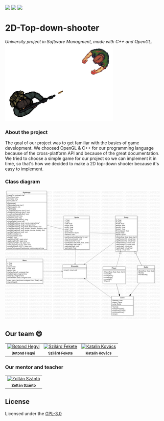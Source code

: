 <p> 
  <img src="https://img.shields.io/github/v/tag/HbotondS/2D-Top-down-shooter" />
  <img src="https://img.shields.io/github/last-commit/HbotondS/2D-Top-down-shooter" />
  <img src="https://img.shields.io/github/issues-pr-closed/HbotondS/2D-Top-down-shooter" />
</p>
 
# 2D-Top-down-shooter
*University project in Software Managment, made with C++ and OpenGL.*
</br>
<img src="./misc/screenshot1.png" />

### About the project
The goal of our project was to get familiar with the basics of game development. We choosed OpenGL & C++ for our programming language because of the cross-platform API and because of the great documentation. We tried to choose a simple game for our project so we can implement it in time, so that's how we decided to make a 2D top-down shooter because it's easy to implement.

### Class diagram
<img src="./misc/ClassDiagram.jpg" />

## Our team :smile:
<table>
  <tr>
    <td align="center"><a href="https://github.com/HbotondS"><img src="https://avatars2.githubusercontent.com/u/36891185?s=460&v=4" width="100px;" alt="Botond Hegyi"/><br /><sub><b>Botond Hegyi</b></sub></a><br /></td>
    <td align="center"><a href="https://github.com/feketeszili"><img src="https://avatars0.githubusercontent.com/u/32087212?s=460&v=4" width="100px;" alt="Szilárd Fekete"/><br /><sub><b>Szilárd Fekete</b></sub></a><br /></td>
    <td align="center"><a href="https://github.com/kati1989"><img src="https://avatars1.githubusercontent.com/u/56889441?s=460&v=4" width="100px;" alt="Katalin Kovács"/><br /><sub><b>Katalin Kovács</b></sub></a><br /></td>
  </tr>
</table>

### Our mentor and teacher
<table>
  <tr>
    <td align="center"><a href="https://zszanto.github.io/"><img src="https://zszanto.github.io/authors/admin/avatar_huff4050c84021aa42d86de6ab7f382f2d_480434_250x250_fill_q90_lanczos_center.jpg" width="100px;" alt="Zoltán Szántó"/><br /><sub><b>Zoltán Szántó</b></sub></a></td>
  </tr>
</table>

## License
Licensed under the [GPL-3.0](LICENSE)
